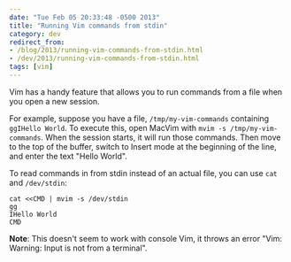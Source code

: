 ```yaml
---
date: "Tue Feb 05 20:33:48 -0500 2013"
title: "Running Vim commands from stdin"
category: dev
redirect_from:
- /blog/2013/running-vim-commands-from-stdin.html
- /dev/2013/running-vim-commands-from-stdin.html
tags: [vim]
---
```


Vim has a handy feature that allows you to run commands from a file when you
open a new session.

For example, suppose you have a file, `/tmp/my-vim-commands` containing
`ggIHello World`. To execute this, open MacVim with `mvim -s
/tmp/my-vim-commands`. When the session starts, it will run those commands.
Then move to the top of the buffer, switch to Insert mode at the beginning of
the line, and enter the text "Hello World".

To read commands in from stdin instead of an actual file, you can use `cat`
and `/dev/stdin`:

```
cat <<CMD | mvim -s /dev/stdin
gg
IHello World
CMD
```

**Note**: This doesn't seem to work with console Vim, it throws an error "Vim:
Warning: Input is not from a terminal".
